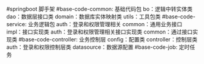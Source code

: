 #springboot 脚手架
#base-code-common: 基础代码包
    bo：逻辑中转实体类
    dao：数据层接口类
    domain：数据库实体映射类
    utils：工具包类
#base-code-service: 业务逻辑包
    auth：登录和权限管理相关
    common：通用业务接口
    impl：接口实现类
        auth：登录和权限管理相关接口实现类
        common：通过接口实现类
#base-code-controller: 业务控制层
    config：配置类
    controller：控制层类
        auth：登录和权限控制层类
    datasource：数据源配置
#base-code-job: 定时任务

